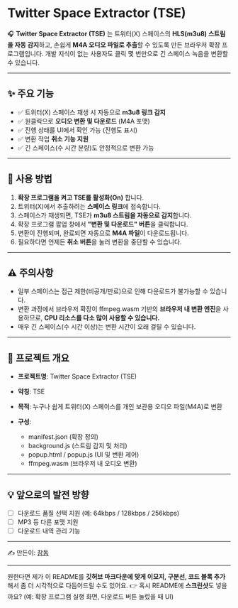 # Twitter Space Extractor (TSE)

🎧 **Twitter Space Extractor (TSE)** 는 트위터(X) 스페이스의 **HLS(m3u8) 스트림을 자동 감지**하고, 손쉽게 **M4A 오디오 파일로 추출**할 수 있도록 만든 브라우저 확장 프로그램입니다.
개발 지식이 없는 사용자도 클릭 몇 번만으로 긴 스페이스 녹음을 변환할 수 있습니다.

---

## ✨ 주요 기능

- ✅ 트위터(X) 스페이스 재생 시 자동으로 **m3u8 링크 감지**
- ✅ 원클릭으로 **오디오 변환 및 다운로드** (M4A 포맷)
- ✅ 진행 상태를 UI에서 확인 가능 (진행도 표시)
- ✅ 변환 작업 **취소 기능 지원**
- ✅ 긴 스페이스(수 시간 분량)도 안정적으로 변환 가능

---

## 📌 사용 방법

1. **확장 프로그램을 켜고 TSE를 활성화(On)** 합니다.
2. 트위터(X)에서 추출하려는 **스페이스 링크**에 접속합니다.
3. 스페이스가 재생되면, TSE가 **m3u8 스트림을 자동으로 감지**합니다.
4. 확장 프로그램 팝업 창에서 **"변환 및 다운로드" 버튼**을 클릭합니다.
5. 변환이 진행되며, 완료되면 자동으로 **M4A 파일**이 다운로드됩니다.
6. 필요하다면 언제든 **취소 버튼**을 눌러 변환을 중단할 수 있습니다.

---

## ⚠️ 주의사항

- 일부 스페이스는 접근 제한(비공개/만료)으로 인해 다운로드가 불가능할 수 있습니다.
- 변환 과정에서 브라우저 확장이 ffmpeg.wasm 기반의 **브라우저 내 변환 엔진**을 사용하므로, **CPU 리소스를 다소 많이 사용할 수 있습니다.**
- 매우 긴 스페이스(수 시간 이상)는 변환 시간이 오래 걸릴 수 있습니다.

---

## 📂 프로젝트 개요

- **프로젝트명**: Twitter Space Extractor (TSE)
- **약칭**: TSE
- **목적**: 누구나 쉽게 트위터(X) 스페이스를 개인 보관용 오디오 파일(M4A)로 변환
- **구성**:

  - manifest.json (확장 정의)
  - background.js (스트림 감지 및 처리)
  - popup.html / popup.js (UI 및 변환 제어)
  - ffmpeg.wasm (브라우저 내 오디오 변환)

---

## 💡 앞으로의 발전 방향

- [ ] 다운로드 품질 선택 지원 (예: 64kbps / 128kbps / 256kbps)
- [ ] MP3 등 다른 포맷 지원
- [ ] 다운로드 내역 관리 기능

---

✍️ 만든이: [참돔](https://github.com/)

---

원한다면 제가 이 README를 **깃허브 마크다운에 맞게 이모지, 구분선, 코드 블록 추가**해서 좀 더 시각적으로 다듬어드릴 수도 있어요.
👉 혹시 README에 **스크린샷**도 넣을까요? (예: 확장 프로그램 실행 화면, 다운로드 버튼 눌렀을 때 UI)
